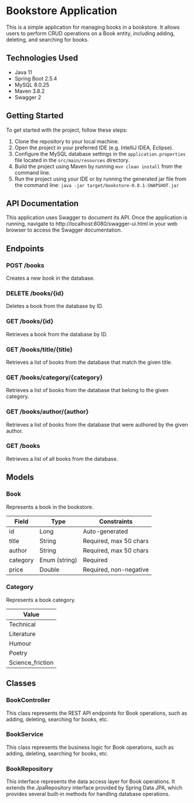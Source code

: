 # Bookstore Application

This is a simple application for managing books in a bookstore. It allows users to perform CRUD operations on a Book entity, including adding, deleting, and searching for books.

## Technologies Used
- Java 11
- Spring Boot 2.5.4
- MySQL 8.0.25
- Maven 3.8.2
- Swagger 2

## Getting Started
To get started with the project, follow these steps:

1. Clone the repository to your local machine.
2. Open the project in your preferred IDE (e.g. IntelliJ IDEA, Eclipse).
3. Configure the MySQL database settings in the `application.properties` file located in the `src/main/resources` directory.
4. Build the project using Maven by running `mvn clean install` from the command line.
5. Run the project using your IDE or by running the generated jar file from the command line: `java -jar target/bookstore-0.0.1-SNAPSHOT.jar`

## API Documentation
This application uses Swagger to document its API. Once the application is running, navigate to http://localhost:8080/swagger-ui.html in your web browser to access the Swagger documentation.

## Endpoints

### POST /books
Creates a new book in the database.

### DELETE /books/{id}
Deletes a book from the database by ID.

### GET /books/{id}
Retrieves a book from the database by ID.

### GET /books/title/{title}
Retrieves a list of books from the database that match the given title.

### GET /books/category/{category}
Retrieves a list of books from the database that belong to the given category.

### GET /books/author/{author}
Retrieves a list of books from the database that were authored by the given author.

### GET /books
Retrieves a list of all books from the database.

## Models

### Book
Represents a book in the bookstore.

| Field    | Type         | Constraints            |
|----------|--------------|------------------------|
| id       | Long         | Auto-generated         |
| title    | String       | Required, max 50 chars |
| author   | String       | Required, max 50 chars |
| category | Enum (string)| Required               |
| price    | Double       | Required, non-negative |

### Category
Represents a book category.

| Value           |
|-----------------|
| Technical       |
| Literature      |
| Humour          |
| Poetry          |
| Science_friction|


## Classes
### BookController
This class represents the REST API endpoints for Book operations, such as adding, deleting, searching for books, etc.

### BookService
This class represents the business logic for Book operations, such as adding, deleting, searching for books, etc.

### BookRepository
This interface represents the data access layer for Book operations. It extends the JpaRepository interface provided by Spring Data JPA, which provides several built-in methods for handling database operations.
